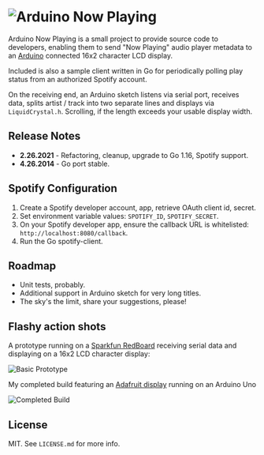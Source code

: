 ![Arduino Now Playing](http://i.imgur.com/NuFMnNg.png "Arduino Now Playing")
=========

Arduino Now Playing is a small project to provide source code to developers, enabling them to send "Now Playing" audio player metadata to an [Arduino] connected 16x2 character LCD display.

Included is also a sample client written in Go for periodically polling play status from an authorized Spotify account.

On the receiving end, an Arduino sketch listens via serial port, receives data, splits artist / track into two separate lines and displays via `LiquidCrystal.h`. Scrolling, if the length exceeds your usable display width.

Release Notes
----

* **2.26.2021** - Refactoring, cleanup, upgrade to Go 1.16, Spotify support.
* **4.26.2014** - Go port stable.

Spotify Configuration
----

1. Create a Spotify developer account, app, retrieve OAuth client id, secret.
2. Set environment variable values: `SPOTIFY_ID`, `SPOTIFY_SECRET`.
3. On your Spotify developer app, ensure the callback URL is whitelisted: `http://localhost:8080/callback`.
4. Run the Go spotify-client.

Roadmap
----

* Unit tests, probably.
* Additional support in Arduino sketch for very long titles.
* The sky's the limit, share your suggestions, please!

Flashy action shots
----

A prototype running on a [Sparkfun RedBoard] receiving serial data and displaying on a 16x2 LCD character display:

![Basic Prototype](http://i.imgur.com/cSCjJos.jpg "Basic Prototype")

My completed build featuring an [Adafruit display] running on an Arduino Uno 

![Completed Build](http://i.imgur.com/jw8FG55.jpg "Completed Build")

License
-----------

MIT. See `LICENSE.md` for more info.

[Arduino]:http://arduino.cc/
[Sparkfun RedBoard]:https://www.sparkfun.com/products/11575
[Adafruit display]:http://www.adafruit.com/products/716